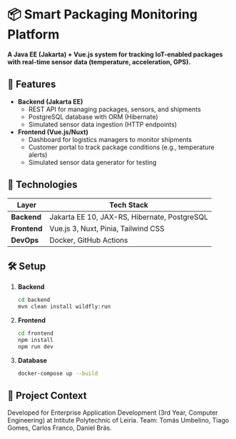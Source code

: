 # 📦 Smart Packaging Monitoring Platform  
**A Java EE (Jakarta) + Vue.js system for tracking IoT-enabled packages with real-time sensor data (temperature, acceleration, GPS).**  

## 🚀 Features  
- **Backend (Jakarta EE)**  
  - REST API for managing packages, sensors, and shipments  
  - PostgreSQL database with ORM (Hibernate)  
  - Simulated sensor data ingestion (HTTP endpoints)  
- **Frontend (Vue.js/Nuxt)**  
  - Dashboard for logistics managers to monitor shipments  
  - Customer portal to track package conditions (e.g., temperature alerts)  
  - Simulated sensor data generator for testing  

## 🔧 Technologies  
| Layer          | Tech Stack |  
|----------------|------------|  
| **Backend**    | Jakarta EE 10, JAX-RS, Hibernate, PostgreSQL |  
| **Frontend**   | Vue.js 3, Nuxt, Pinia, Tailwind CSS |  
| **DevOps**     | Docker, GitHub Actions |  

## 🛠️ Setup  
1. **Backend**  
   ```bash  
   cd backend  
   mvn clean install wildfly:run  

2. **Frontend**
   ```bash
   cd frontend
   npm install
   npm run dev

3. **Database**
   ```bash
   docker-compose up --build

## 📌 Project Context
Developed for Enterprise Application Development (3rd Year, Computer Engineering) at Intitute Polytechnic of Leiria.
Team: Tomás Umbelino, Tiago Gomes, Carlos Franco, Daniel Brás.
